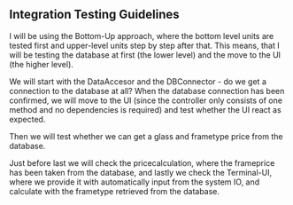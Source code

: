 ## Integration Testing Guidelines

I will be using the Bottom-Up approach, where the bottom level units are tested first and upper-level units step by step after that. This means, that I will be testing the database at first (the lower level) and the move to the UI (the higher level). 

We will start with the DataAccesor and the DBConnector - do we get a connection to the database at all? When the database connection has been confirmed, we will move to the UI (since the controller only consists of one method and no dependencies is required) and test whether the UI react as expected. 
  
Then we will test whether we can get a glass and frametype price from the database. 

Just before last we will check the pricecalculation, where the frameprice has been taken from the database, and lastly we check the Terminal-UI, where we provide it with automatically input from the system IO, and calculate with the frametype retrieved from the database. 
